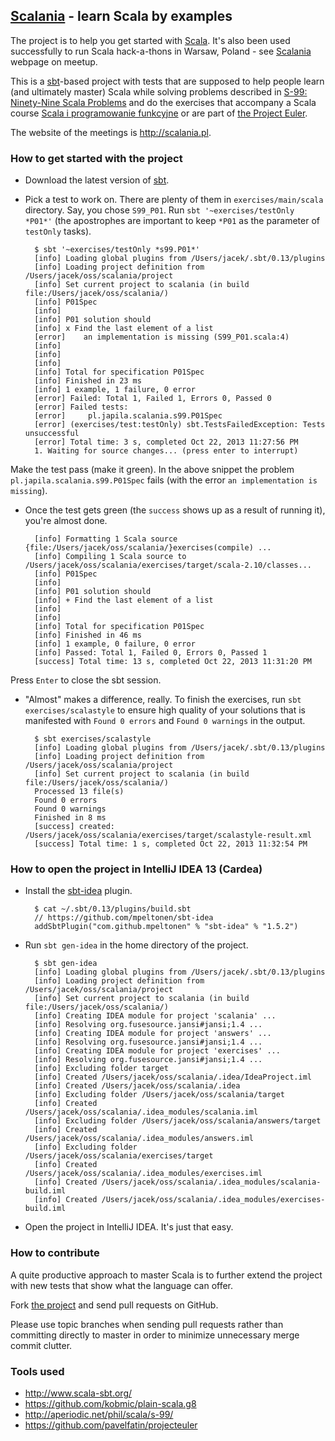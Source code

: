 ## [Scalania](http://scalania.pl) - learn Scala by examples

The project is to help you get started with [Scala](http://scala-lang.org). It's also been used successfully to run Scala hack-a-thons in Warsaw, Poland - see [Scalania](http://scalania.pl) webpage on meetup.

This is a [sbt](http://www.scala-sbt.org/)-based project with tests that are supposed to help people learn (and ultimately master) Scala while solving problems described in [S-99: Ninety-Nine Scala Problems](http://aperiodic.net/phil/scala/s-99/) and do the exercises that accompany a Scala course [Scala i programowanie funkcyjne](http://www.grzegorzbalcerek.net/scalafp.html) or are part of [the Project Euler](http://projecteuler.net/problems).

The website of the meetings is http://scalania.pl.

### How to get started with the project
* Download the latest version of [sbt](http://www.scala-sbt.org/).
* Pick a test to work on. There are plenty of them in `exercises/main/scala` directory. Say, you chose `S99_P01`. Run `sbt '~exercises/testOnly *P01*'` (the apostrophes are important to keep `*P01` as the parameter of `testOnly` tasks).

        $ sbt '~exercises/testOnly *s99.P01*'
        [info] Loading global plugins from /Users/jacek/.sbt/0.13/plugins
        [info] Loading project definition from /Users/jacek/oss/scalania/project
        [info] Set current project to scalania (in build file:/Users/jacek/oss/scalania/)
        [info] P01Spec
        [info]
        [info] P01 solution should
        [info] x Find the last element of a list
        [error]    an implementation is missing (S99_P01.scala:4)
        [info]
        [info]
        [info]
        [info] Total for specification P01Spec
        [info] Finished in 23 ms
        [info] 1 example, 1 failure, 0 error
        [error] Failed: Total 1, Failed 1, Errors 0, Passed 0
        [error] Failed tests:
        [error] 	pl.japila.scalania.s99.P01Spec
        [error] (exercises/test:testOnly) sbt.TestsFailedException: Tests unsuccessful
        [error] Total time: 3 s, completed Oct 22, 2013 11:27:56 PM
        1. Waiting for source changes... (press enter to interrupt)

Make the test pass (make it green). In the above snippet the problem `pl.japila.scalania.s99.P01Spec` fails (with the error `an implementation is missing`).

* Once the test gets green (the `success` shows up as a result of running it), you're almost done.

        [info] Formatting 1 Scala source {file:/Users/jacek/oss/scalania/}exercises(compile) ...
        [info] Compiling 1 Scala source to /Users/jacek/oss/scalania/exercises/target/scala-2.10/classes...
        [info] P01Spec
        [info]
        [info] P01 solution should
        [info] + Find the last element of a list
        [info]
        [info]
        [info] Total for specification P01Spec
        [info] Finished in 46 ms
        [info] 1 example, 0 failure, 0 error
        [info] Passed: Total 1, Failed 0, Errors 0, Passed 1
        [success] Total time: 13 s, completed Oct 22, 2013 11:31:20 PM

Press `Enter` to close the sbt session.

* "Almost" makes a difference, really. To finish the exercises, run `sbt exercises/scalastyle` to ensure high quality of your solutions that is manifested with `Found 0 errors` and `Found 0 warnings` in the output.

        $ sbt exercises/scalastyle
        [info] Loading global plugins from /Users/jacek/.sbt/0.13/plugins
        [info] Loading project definition from /Users/jacek/oss/scalania/project
        [info] Set current project to scalania (in build file:/Users/jacek/oss/scalania/)
        Processed 13 file(s)
        Found 0 errors
        Found 0 warnings
        Finished in 8 ms
        [success] created: /Users/jacek/oss/scalania/exercises/target/scalastyle-result.xml
        [success] Total time: 1 s, completed Oct 22, 2013 11:32:54 PM

### How to open the project in IntelliJ IDEA 13 (Cardea)
* Install the [sbt-idea](https://github.com/mpeltonen/sbt-idea) plugin.

        $ cat ~/.sbt/0.13/plugins/build.sbt
        // https://github.com/mpeltonen/sbt-idea
        addSbtPlugin("com.github.mpeltonen" % "sbt-idea" % "1.5.2")

* Run `sbt gen-idea` in the home directory of the project.

        $ sbt gen-idea
        [info] Loading global plugins from /Users/jacek/.sbt/0.13/plugins
        [info] Loading project definition from /Users/jacek/oss/scalania/project
        [info] Set current project to scalania (in build file:/Users/jacek/oss/scalania/)
        [info] Creating IDEA module for project 'scalania' ...
        [info] Resolving org.fusesource.jansi#jansi;1.4 ...
        [info] Creating IDEA module for project 'answers' ...
        [info] Resolving org.fusesource.jansi#jansi;1.4 ...
        [info] Creating IDEA module for project 'exercises' ...
        [info] Resolving org.fusesource.jansi#jansi;1.4 ...
        [info] Excluding folder target
        [info] Created /Users/jacek/oss/scalania/.idea/IdeaProject.iml
        [info] Created /Users/jacek/oss/scalania/.idea
        [info] Excluding folder /Users/jacek/oss/scalania/target
        [info] Created /Users/jacek/oss/scalania/.idea_modules/scalania.iml
        [info] Excluding folder /Users/jacek/oss/scalania/answers/target
        [info] Created /Users/jacek/oss/scalania/.idea_modules/answers.iml
        [info] Excluding folder /Users/jacek/oss/scalania/exercises/target
        [info] Created /Users/jacek/oss/scalania/.idea_modules/exercises.iml
        [info] Created /Users/jacek/oss/scalania/.idea_modules/scalania-build.iml
        [info] Created /Users/jacek/oss/scalania/.idea_modules/exercises-build.iml

* Open the project in IntelliJ IDEA. It's just that easy.

### How to contribute
A quite productive approach to master Scala is to further extend the project with new tests that show what the language can offer.

Fork [the project](https://github.com/jaceklaskowski/scalania) and send pull requests on GitHub.

Please use topic branches when sending pull requests rather than committing directly to master in order to minimize unnecessary merge commit clutter.

### Tools used
* http://www.scala-sbt.org/
* https://github.com/kobmic/plain-scala.g8
* http://aperiodic.net/phil/scala/s-99/
* https://github.com/pavelfatin/projecteuler
